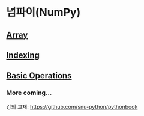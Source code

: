 # 넘파이(NumPy)

## [Array](01.array.md)

## [Indexing](02.indexing.md)

## [Basic Operations](03.basic-operations.md)

### More coming...

강의 교재: <https://github.com/snu-python/pythonbook>

